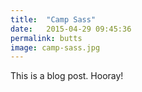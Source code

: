 ```yaml
---
title:  "Camp Sass"
date:   2015-04-29 09:45:36
permalink: butts
image: camp-sass.jpg
---
```

This is a blog post. Hooray!